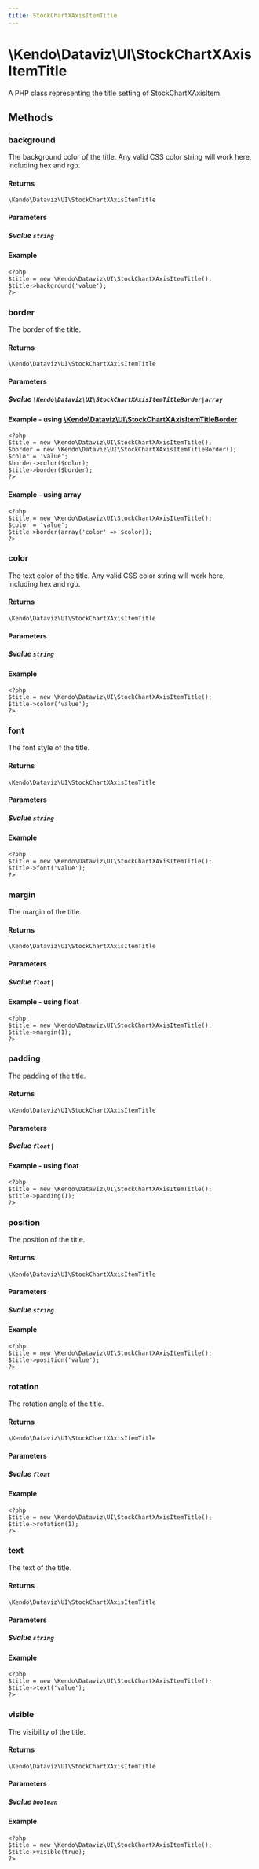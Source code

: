 ```yaml
---
title: StockChartXAxisItemTitle
---
```


# \Kendo\Dataviz\UI\StockChartXAxisItemTitle

A PHP class representing the title setting of StockChartXAxisItem.


## Methods

### background
The background color of the title. Any valid CSS color string will work here, including
hex and rgb.

#### Returns
`\Kendo\Dataviz\UI\StockChartXAxisItemTitle`

#### Parameters

##### $value `string`



#### Example 
    <?php
    $title = new \Kendo\Dataviz\UI\StockChartXAxisItemTitle();
    $title->background('value');
    ?>

### border

The border of the title.

#### Returns
`\Kendo\Dataviz\UI\StockChartXAxisItemTitle`

#### Parameters

##### $value `\Kendo\Dataviz\UI\StockChartXAxisItemTitleBorder|array`


#### Example - using [\Kendo\Dataviz\UI\StockChartXAxisItemTitleBorder](/api/wrappers/php/Kendo/Dataviz/UI/StockChartXAxisItemTitleBorder)
    <?php
    $title = new \Kendo\Dataviz\UI\StockChartXAxisItemTitle();
    $border = new \Kendo\Dataviz\UI\StockChartXAxisItemTitleBorder();
    $color = 'value';
    $border->color($color);
    $title->border($border);
    ?>

#### Example - using array

    <?php
    $title = new \Kendo\Dataviz\UI\StockChartXAxisItemTitle();
    $color = 'value';
    $title->border(array('color' => $color));
    ?>

### color
The text color of the title. Any valid CSS color string will work here, including hex and rgb.

#### Returns
`\Kendo\Dataviz\UI\StockChartXAxisItemTitle`

#### Parameters

##### $value `string`



#### Example 
    <?php
    $title = new \Kendo\Dataviz\UI\StockChartXAxisItemTitle();
    $title->color('value');
    ?>

### font
The font style of the title.

#### Returns
`\Kendo\Dataviz\UI\StockChartXAxisItemTitle`

#### Parameters

##### $value `string`



#### Example 
    <?php
    $title = new \Kendo\Dataviz\UI\StockChartXAxisItemTitle();
    $title->font('value');
    ?>

### margin
The margin of the title.

#### Returns
`\Kendo\Dataviz\UI\StockChartXAxisItemTitle`

#### Parameters

##### $value `float|`



#### Example  - using float
    <?php
    $title = new \Kendo\Dataviz\UI\StockChartXAxisItemTitle();
    $title->margin(1);
    ?>

### padding
The padding of the title.

#### Returns
`\Kendo\Dataviz\UI\StockChartXAxisItemTitle`

#### Parameters

##### $value `float|`



#### Example  - using float
    <?php
    $title = new \Kendo\Dataviz\UI\StockChartXAxisItemTitle();
    $title->padding(1);
    ?>

### position
The position of the title.

#### Returns
`\Kendo\Dataviz\UI\StockChartXAxisItemTitle`

#### Parameters

##### $value `string`



#### Example 
    <?php
    $title = new \Kendo\Dataviz\UI\StockChartXAxisItemTitle();
    $title->position('value');
    ?>

### rotation
The rotation angle of the title.

#### Returns
`\Kendo\Dataviz\UI\StockChartXAxisItemTitle`

#### Parameters

##### $value `float`



#### Example 
    <?php
    $title = new \Kendo\Dataviz\UI\StockChartXAxisItemTitle();
    $title->rotation(1);
    ?>

### text
The text of the title.

#### Returns
`\Kendo\Dataviz\UI\StockChartXAxisItemTitle`

#### Parameters

##### $value `string`



#### Example 
    <?php
    $title = new \Kendo\Dataviz\UI\StockChartXAxisItemTitle();
    $title->text('value');
    ?>

### visible
The visibility of the title.

#### Returns
`\Kendo\Dataviz\UI\StockChartXAxisItemTitle`

#### Parameters

##### $value `boolean`



#### Example 
    <?php
    $title = new \Kendo\Dataviz\UI\StockChartXAxisItemTitle();
    $title->visible(true);
    ?>

